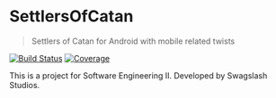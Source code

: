 # SettlersOfCatan 
> Settlers of Catan for Android with mobile related twists

[![Build Status](https://travis-ci.org/W3D3/SettlersOfCatan.svg?branch=master)](https://travis-ci.org/W3D3/SettlersOfCatan)
[![Coverage](https://codecov.io/gh/W3D3/SettlersOfCatan/branch/master/graph/badge.svg)](https://codecov.io/gh/W3D3/SettlersOfCatan)

This is a project for Software Engineering II.
Developed by Swagslash Studios.
